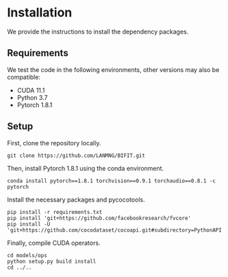 # Installation

We provide the instructions to install the dependency packages.

## Requirements

We test the code in the following environments, other versions may also be compatible:

- CUDA 11.1
- Python 3.7
- Pytorch 1.8.1



## Setup

First, clone the repository locally.

```
git clone https://github.com/LANMNG/BIFIT.git
```

Then, install Pytorch 1.8.1 using the conda environment.
```
conda install pytorch==1.8.1 torchvision==0.9.1 torchaudio==0.8.1 -c pytorch
```

Install the necessary packages and pycocotools.

```
pip install -r requirements.txt 
pip install 'git+https://github.com/facebookresearch/fvcore' 
pip install -U 'git+https://github.com/cocodataset/cocoapi.git#subdirectory=PythonAPI'
```

Finally, compile CUDA operators.

```
cd models/ops
python setup.py build install
cd ../..
```